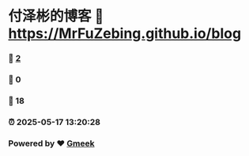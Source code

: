 # 付泽彬的博客 :link: https://MrFuZebing.github.io/blog 
### :page_facing_up: [2](https://MrFuZebing.github.io/blog/tag.html) 
### :speech_balloon: 0 
### :hibiscus: 18 
### :alarm_clock: 2025-05-17 13:20:28 
### Powered by :heart: [Gmeek](https://github.com/Meekdai/Gmeek)
